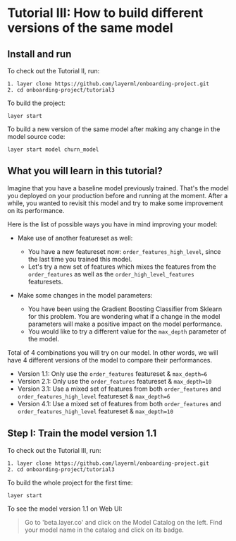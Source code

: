 # Tutorial III: How to build different versions of the same model

## Install and run
To check out the Tutorial II, run:
```commandline
1. layer clone https://github.com/layerml/onboarding-project.git
2. cd onboarding-project/tutorial3
```

To build the project:
```commandline
layer start
```

To build a new version of the same model after making any change in the model source code:
```commandline
layer start model churn_model
```

## What you will learn in this tutorial?

Imagine that you have a baseline model previously trained. 
That's the model you deployed on your production before and running at the moment. 
After a while, you wanted to revisit this model and try to make some improvement on its performance. 


Here is the list of possible ways you have in mind improving your model:
- Make use of another featureset as well:
  - You have a new featureset now: `order_features_high_level`, since the last time you trained this model.
  - Let's try a new set of features which mixes the features from the `order_features` as well as the `order_high_level_features` featuresets.

- Make some changes in the model parameters:
  - You have been using the Gradient Boosting Classifier from Sklearn for this problem. 
  You are wondering what if a change in the model parameters will make a positive impact on the model performance.
  - You would like to try a different value for the `max_depth` parameter of the model.

Total of 4 combinations you will try on our model. 
In other words, we will have 4 different versions of the model to compare their performances.
- Version 1.1: Only use the `order_features` featureset & `max_depth=6`
- Version 2.1: Only use the `order_features` featureset & `max_depth=10`
- Version 3.1: Use a mixed set of features from both `order_features` and `order_features_high_level` featureset & `max_depth=6`
- Version 4.1: Use a mixed set of features from both `order_features` and `order_features_high_level` featureset & `max_depth=10`


## Step I: Train the model version 1.1
To check out the Tutorial III, run:
```commandline
1. layer clone https://github.com/layerml/onboarding-project.git
2. cd onboarding-project/tutorial3
```

To build the whole project for the first time:
```commandline
layer start
```

To see the model version 1.1 on Web UI:
> Go to 'beta.layer.co' and click on the Model Catalog on the left. Find your model name in the catalog and click on its badge. 
